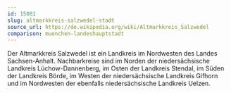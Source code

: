 ```yaml
---
id: 15081
slug: altmarkkreis-salzwedel-stadt
source_url: https://de.wikipedia.org/wiki/Altmarkkreis_Salzwedel
comparison: muenchen-landeshauptstadt
---
```


Der Altmarkkreis Salzwedel ist ein Landkreis im Nordwesten des Landes Sachsen-Anhalt. Nachbarkreise sind im Norden der niedersächsische Landkreis Lüchow-Dannenberg, im Osten der Landkreis Stendal, im Süden der Landkreis Börde, im Westen der niedersächsische Landkreis Gifhorn und im Nordwesten der ebenfalls niedersächsische Landkreis Uelzen.
